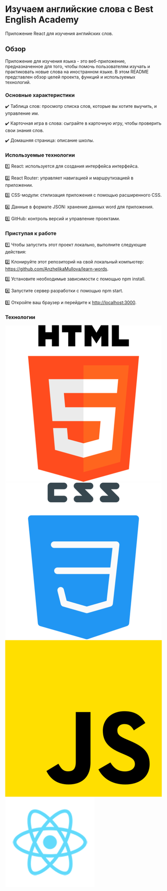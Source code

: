 # Изучаем английские слова c Best English Academy

Приложение React для изучения английских слов.  

## Обзор

Приложение для изучения языка - это веб-приложение, предназначенное для того, чтобы помочь пользователям изучать и практиковать новые слова на иностранном языке. В этом README представлен обзор целей проекта, функций и используемых технологий.

### Основные характеристики

:heavy_check_mark: Таблица слов: просмотр списка слов, которые вы хотите выучить, и управление им.

:heavy_check_mark: Карточная игра в слова: сыграйте в карточную игру, чтобы проверить свои знания слов.

:heavy_check_mark: Домашняя страница: описание школы.

### Используемые технологии

 :one:  React: используется для создания интерфейса интерфейса.

 :two:  React Router: управляет навигацией и маршрутизацией в приложении.

 :three:  CSS-модули: стилизация приложения с помощью расширенного CSS.

 :four:   Данные в формате JSON: хранение данных word для приложения.

 :five:  GitHub: контроль версий и управление проектами.

### Приступая к работе


 :one:    Чтобы запустить этот проект локально, выполните следующие действия:

 :two:    Клонируйте этот репозиторий на свой локальный компьютер: <https://github.com/AnzhelikaMullova/learn-words>.

 :three:  Установите необходимые зависимости с помощью npm install.

 :four:  Запустите сервер разработки с помощью npm start.

 :five:  Откройте ваш браузер и перейдите к <http://localhost:3000>.

### Технологии

![html](html.png)![css](css.png)![js](js.png)![react](react.png)
